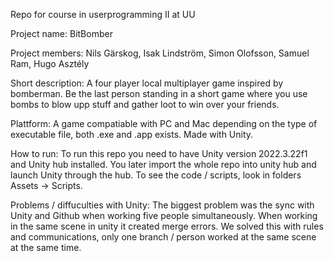 Repo for course in userprogramming II at UU

Project name: BitBomber

Project members: Nils Gärskog, Isak Lindström, Simon Olofsson, Samuel Ram, Hugo Asztély

Short description: A four player local multiplayer game inspired by bomberman. Be the last person standing in a short game where you use bombs to blow upp stuff and gather loot to win over your friends.

Plattform: A game compatiable with PC and Mac depending on the type of executable file, both .exe and .app exists. Made with Unity.

How to run: To run this repo you need to have Unity version 2022.3.22f1 and Unity hub installed. You later import the whole repo into unity hub and launch Unity through the hub. To see the code / scripts, look in folders Assets -> Scripts.

Problems / diffuculties with Unity: The biggest problem was the sync with Unity and Github when working five people simultaneously. When working in the same scene in unity it created merge errors. We solved this with rules and communications, only one branch / person worked at the same scene at the same time.
